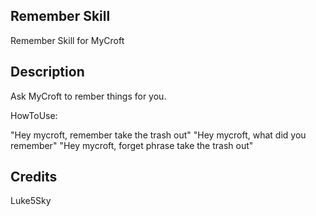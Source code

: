 ## Remember Skill
Remember Skill for MyCroft

## Description 
Ask MyCroft to rember things for you.

HowToUse:

"Hey mycroft, remember take the trash out"
"Hey mycroft, what did you remember"
"Hey mycroft, forget phrase take the trash out"

## Credits 
Luke5Sky
